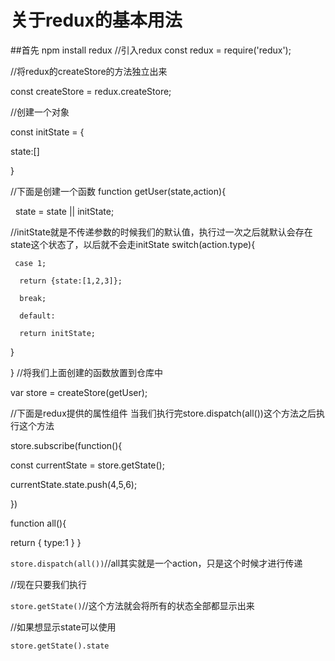 # 关于redux的基本用法
##首先 npm install redux
//引入redux 
const redux = require('redux'); 

//将redux的createStore的方法独立出来

const createStore = redux.createStore;

//创建一个对象

const initState = {

 state:[]

}

//下面是创建一个函数
function getUser(state,action){

   state = state || initState;
   
  //initState就是不传递参数的时候我们的默认值，执行过一次之后就默认会存在state这个状态了，以后就不会走initState
  switch(action.type){
  
     case 1;
     
      return {state:[1,2,3]};
      
      break;
      
      default:
      
      return initState;
   
   }

}
//将我们上面创建的函数放置到仓库中

var store = createStore(getUser);

//下面是redux提供的属性组件 当我们执行完store.dispatch(all())这个方法之后执行这个方法

store.subscribe(function(){

   const currentState = store.getState();
   
   currentState.state.push(4,5,6);

})

function all(){

   return {
    type:1
   }
}

``store.dispatch(all())``//all其实就是一个action，只是这个时候才进行传递

//现在只要我们执行

``store.getState()``//这个方法就会将所有的状态全部都显示出来

//如果想显示state可以使用 

``store.getState().state``
